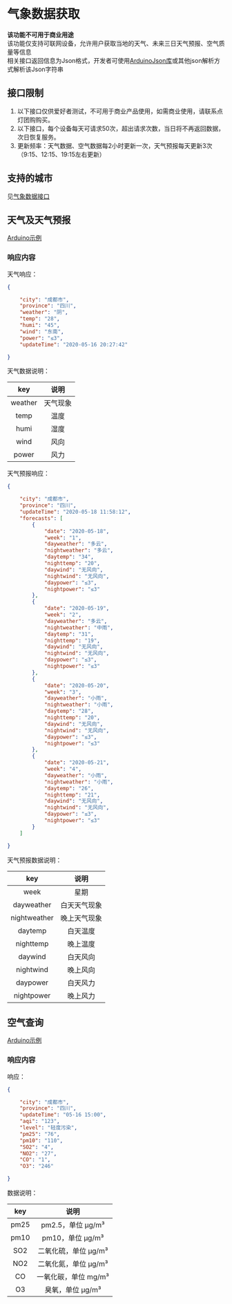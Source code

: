 # 气象数据获取  
**该功能不可用于商业用途**  
该功能仅支持可联网设备，允许用户获取当地的天气、未来三日天气预报、空气质量等信息  
相关接口返回信息为Json格式，开发者可使用[ArduinoJson库](https://github.com/bblanchon/ArduinoJson)或其他json解析方式解析该Json字符串  

## 接口限制  

1. 以下接口仅供爱好者测试，不可用于商业产品使用，如需商业使用，请联系点灯团购购买。  
2. 以下接口，每个设备每天可请求50次，超出请求次数，当日将不再返回数据，次日恢复服务。  
3. 更新频率：天气数据、空气数据每2小时更新一次，天气预报每天更新3次（9:15、12:15、19:15左右更新）  

## 支持的城市  
见[气象数据接口](https://diandeng.tech/doc/weather-and-air)  

## 天气及天气预报
[Arduino示例](https://github.com/blinker-iot/blinker-library/blob/master/examples/Blinker_Weather/Weather_WiFi/Weather_WiFi.ino)  

### 响应内容
天气响应：  
```json  
{  

    "city": "成都市",  
    "province": "四川",  
    "weather": "阴",  
    "temp": "28",  
    "humi": "45",  
    "wind": "东南",  
    "power": "≤3",  
    "updateTime": "2020-05-16 20:27:42"  

}  
```
天气数据说明：  

| key | 说明 |
| :-: | :-: |
| weather | 天气现象 |
| temp | 温度 |
| humi | 湿度 |
| wind | 风向 |
| power | 风力 |

天气预报响应：  
```json  
{  

    "city": "成都市",  
    "province": "四川",  
    "updateTime": "2020-05-18 11:58:12",  
    "forecasts": [  
        {  
            "date": "2020-05-18",  
            "week": "1",  
            "dayweather": "多云",  
            "nightweather": "多云",  
            "daytemp": "34",  
            "nighttemp": "20",  
            "daywind": "无风向",  
            "nightwind": "无风向",  
            "daypower": "≤3",  
            "nightpower": "≤3"  
        },  
        {  
            "date": "2020-05-19",  
            "week": "2",  
            "dayweather": "多云",  
            "nightweather": "中雨",  
            "daytemp": "31",  
            "nighttemp": "19",  
            "daywind": "无风向",  
            "nightwind": "无风向",  
            "daypower": "≤3",  
            "nightpower": "≤3"  
        },  
        {  
            "date": "2020-05-20",  
            "week": "3",  
            "dayweather": "小雨",  
            "nightweather": "小雨",  
            "daytemp": "28",  
            "nighttemp": "20",  
            "daywind": "无风向",  
            "nightwind": "无风向",  
            "daypower": "≤3",  
            "nightpower": "≤3"  
        },  
        {  
            "date": "2020-05-21",  
            "week": "4",  
            "dayweather": "小雨",  
            "nightweather": "小雨",  
            "daytemp": "26",  
            "nighttemp": "21",  
            "daywind": "无风向",  
            "nightwind": "无风向",  
            "daypower": "≤3",  
            "nightpower": "≤3"  
        }  
    ]  

}  
```
天气预报数据说明：  

| key | 说明 |
| :-: | :-: |
| week | 星期 |
| dayweather | 白天天气现象 |
| nightweather | 晚上天气现象 |
| daytemp | 白天温度 |
| nighttemp | 晚上温度 |
| daywind | 白天风向 |
| nightwind | 晚上风向 |
| daypower | 白天风力 |
| nightpower | 晚上风力 |

## 空气查询  
[Arduino示例](https://github.com/blinker-iot/blinker-library/blob/master/examples/Blinker_Air/Air_WiFi/Air_WiFi.ino)  
### 响应内容
响应：  
```json  
{  

    "city": "成都市",  
    "province": "四川",  
    "updateTime": "05-16 15:00",  
    "aqi": "123",  
    "level": "轻度污染",  
    "pm25": "76",  
    "pm10": "110",  
    "SO2": "4",  
    "NO2": "27",  
    "CO": "1",  
    "O3": "246"  

}  
```

数据说明：  

| key | 说明 |
| :-: | :-: |
| pm25 | pm2.5，单位 μg/m³ |
| pm10 | pm10，单位 μg/m³ |
| SO2 | 二氧化硫，单位 μg/m³ |
| NO2 | 二氧化氮，单位 μg/m³ |
| CO | 一氧化碳，单位 mg/m³ |
| O3 | 臭氧，单位 μg/m³ |
